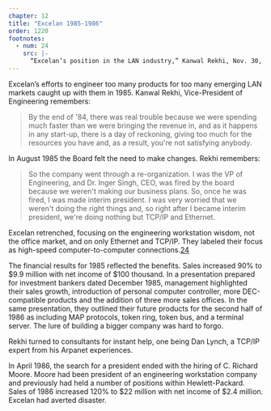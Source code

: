 ```yaml
---
chapter: 12
title: "Excelan 1985-1986"
order: 1220
footnotes:
  - num: 24
    src: |-
      “Excelan’s position in the LAN industry,” Kanwal Rekhi, Nov. 30, 1985 
---
```


Excelan’s efforts to engineer too many products for too many emerging LAN markets caught up with them in 1985. Kanwal Rekhi, Vice-President of Engineering remembers:

>By the end of '84, there was real trouble because we were spending much faster than we were bringing the revenue in, and as it happens in any start-up, there is a day of reckoning, giving too much for the resources you have and, as a result, you're not satisfying anybody.

In August 1985 the Board felt the need to make changes. Rekhi remembers:

>So the company went through a re-organization. I was the VP of Engineering, and Dr. Inger Singh, CEO, was fired by the board because we weren't making our business plans. So, once he was fired, I was made interim president. I was very worried that we weren't doing the right things and, so right after I became interim president, we're doing nothing but TCP/IP and Ethernet.

Excelan retrenched, focusing on the engineering workstation wisdom, not the office market, and on only Ethernet and TCP/IP. They labeled their focus as high-speed computer-to-computer connections.<a name="fnloc24" href="#fn24">24</a>

The financial results for 1985 reflected the benefits. Sales increased 90% to $9.9 million with net income of $100 thousand. In a presentation prepared for investment bankers dated December 1985, management highlighted their sales growth, introduction of personal computer controller, more DEC-compatible products and the addition of three more sales offices. In the same presentation, they outlined their future products for the second half of 1986 as including MAP protocols, token ring, token bus, and a terminal server. The lure of building a bigger company was hard to forgo.

Rekhi turned to consultants for instant help, one being Dan Lynch, a TCP/IP expert from his Arpanet experiences.

In April 1986, the search for a president ended with the hiring of C. Richard Moore. Moore had been president of an engineering workstation company and previously had held a number of positions within Hewlett-Packard. Sales of 1986 increased 120% to $22 million with net income of $2.4 million. Excelan had averted disaster.
